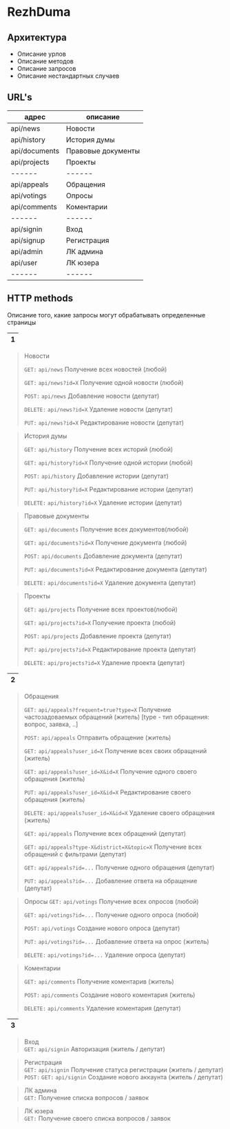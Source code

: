
# RezhDuma


## Архитектура






- Описание урлов
- Описание методов
- Описание запросов
- Описание нестандартных случаев


## URL's


| адрес | описание |
| ------ | ------ |
| api/news | Новости  |
| api/history | История думы |
| api/documents | Правовые документы |
| api/projects | Проекты |
| ------ | ------ |
| api/appeals | Обращения|
| api/votings | Опросы|
| api/comments | Коментарии |
| ------ | ------ |
| api/signin | Вход |
| api/signup | Регистрация |
| api/admin | ЛК админа |
| api/user | ЛК юзера |
| ------ | ------ |


## HTTP methods

Описание того, какие запросы могут обрабатывать определенные страницы

|  1 |
| ------ |
>  Новости 
>  
>`GET:` `api/news`   Получение всех новостей (любой)  
>
>`GET:` `api/news?id=X`   Получение одной новости (любой)
>
>`POST:` `api/news`  Добавление новости (депутат) 
>
>`DELETE:` `api/news?id=X`  Удаление новости (депутат)
>
>`PUT:` `api/news?id=X`  Редактирование новости (депутат) 


>  История думы
>  
>`GET:` `api/history`   Получение всех историй (любой)  
>
>`GET:` `api/history?id=X`   Получение одной истории (любой)
>  
>`POST:` `api/history`  Добавление истории (депутат)
>
>`PUT:` `api/history?id=X`  Редактирование истории (депутат)
>
>`DELETE:` `api/history?id=X`  Удаление истории (депутат)

>  Правовые документы
>  
>`GET:` `api/documents`   Получение всех документов(любой)  
>
>`GET:` `api/documents?id=X`   Получение документа (любой)  
>
>`POST:` `api/documents`  Добавление документа (депутат)
>
>`PUT:` `api/documents?id=X`  Редактирование документа (депутат)
>
>`DELETE:` `api/documents?id=X`  Удаление документа (депутат)

>  Проекты      
>  
>`GET:` `api/projects`   Получение всех проектов(любой)  
>
>`GET:` `api/projects?id=X`   Получение проекта (любой)  
>
>`POST:` `api/projects`  Добавление проекта (депутат)
>
>`PUT:` `api/projects?id=X`  Редактирование проекта (депутат)
>
>`DELETE:` `api/projects?id=X`  Удаление проекта (депутат)


|  2 |
| ------ |

>  Обращения
>  
>`GET:` `api/appeals?frequent=true?type=X` Получение частозадоваемых обращений (житель)  [type - тип обращения: вопрос, заявка, ..]
>
>`POST:` `api/appeals` Отправить обращение (житель)  
>
>`GET:` `api/appeals?user_id=X` Получение всех своих обращений (житель)  
>
>`GET:` `api/appeals?user_id=X&id=X` Получение одного своего обращения (житель)  
>
>`PUT:` `api/appeals?user_id=X&id=X` Редактирование своего обращения (житель)  
>
>`DELETE:` `api/appeals?user_id=X&id=X` Удаление своего обращения (житель) 
>
>`GET:` `api/appeals` Получение всех обращений (депутат)  
>
>`GET:` `api/appeals?type-X&district=X&topic=X` Получение всех обращений с фильтрами (депутат)  
>  
>`GET:` `api/appeals?id=...` Получение одного обращения (депутат)                            
>  
>`PUT:` `api/appeals?id=...`  Добавление ответа на обращение (депутат)        

>  Опросы
>`GET:` `api/votings` Получение всех опросов (любой)   
>
>`GET:` `api/votings?id=...` Получение одного опроса (любой)  
>                            
>`POST:` `api/votings` Создание нового опроса (депутат) 
>
>`PUT:` `api/votings?id=...`  Добавление ответа на опрос (житель)  
>      
>`DELETE:` `api/votings?id=...`  Удаление опроса (депутат)

>  Коментарии 
>       
>`GET:` `api/comments`  Получение коментарив (житель) 
>                          
>`POST:` `api/comments`  Создание нового коментария (житель)
>
>`DELETE:` `api/comments` Удаление коментария (депутат)

|  3 |
| ------ |
>  Вход      
`GET:` `api/signin`   Авторизация (житель / депутат)                         

>  Регистрация      
`GET:` `api/signin` Получение статуса регистрации  (житель / депутат)                  
`POST:` `GET:` `api/signin`  Создание нового аккаунта  (житель / депутат)                          

>  ЛК админа      
`GET:`   Получение списка вопросов / заявок 

>  ЛК юзера      
`GET:`   Получение своего списка вопросов / заявок 






